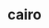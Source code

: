 ---
title: "cairo"
layout: cache
categories: [package, develop]
meta: {"compilers": ["gcc@=11.1.0", "gcc@=11.4.0"], "num_specs": 33, "num_specs_by_stack": {"data-vis-sdk": 11, "e4s": 11, "hep": 11, "root": 33}, "oss": ["ubuntu20.04", "ubuntu22.04"], "platforms": ["linux"], "stacks": ["data-vis-sdk", "e4s", "hep", "root"], "targets": ["x86_64_v3"], "versions": ["1.17.4", "1.18.2"]}
spec_details: [{"compiler": "gcc@=11.4.0", "hash": "25yxwxnwhwhauvso5nx4ebplrhrdcz7u", "os": "ubuntu22.04", "platform": "linux", "size": "-", "stacks": ["e4s", "root"], "target": "x86_64_v3", "variants": ["+X", "build_system=meson", "buildtype=release", "default_library=shared", "~dwrite", "+fc", "+ft", "+gobject", "+pdf", "+png", "~quartz", "~spectre", "~strip", "+svg", "~symbol-lookup", "~tee", "+zlib"], "versions": ["1.18.2"]}, {"compiler": "gcc@=11.4.0", "hash": "3x33ppesifzmbuh45hrlziclcmjcvyjb", "os": "ubuntu22.04", "platform": "linux", "size": "-", "stacks": ["e4s", "root"], "target": "x86_64_v3", "variants": ["+X", "build_system=autotools", "+fc", "+ft", "+gobject", "patches=7097196", "+pdf", "+pic", "+png", "+shared", "~svg"], "versions": ["1.17.4"]}, {"compiler": "gcc@=11.4.0", "hash": "4gwd6brv7wblzjib6b5kalh37tqapqpq", "os": "ubuntu22.04", "platform": "linux", "size": "-", "stacks": ["hep", "root"], "target": "x86_64_v3", "variants": ["~X", "build_system=autotools", "~fc", "+ft", "+gobject", "patches=7097196", "+pdf", "+pic", "~png", "+shared", "~svg"], "versions": ["1.17.4"]}, {"compiler": "gcc@=11.4.0", "hash": "4jlib2aatvzyeeeh4lhrhmyiczphka74", "os": "ubuntu22.04", "platform": "linux", "size": "-", "stacks": ["e4s", "root"], "target": "x86_64_v3", "variants": ["+X", "build_system=meson", "buildtype=release", "default_library=shared", "~dwrite", "+fc", "+ft", "+gobject", "+pdf", "+png", "~quartz", "~spectre", "~strip", "+svg", "~symbol-lookup", "~tee", "+zlib"], "versions": ["1.18.2"]}, {"compiler": "gcc@=11.4.0", "hash": "4vk4sabnif3mots3a5ghj22yghp5wkn2", "os": "ubuntu22.04", "platform": "linux", "size": "-", "stacks": ["hep", "root"], "target": "x86_64_v3", "variants": ["~X", "build_system=autotools", "~fc", "+ft", "+gobject", "patches=7097196", "+pdf", "+pic", "~png", "+shared", "~svg"], "versions": ["1.17.4"]}, {"compiler": "gcc@=11.4.0", "hash": "546bolkzmjqnsdmbfctv3aryyzdss4q2", "os": "ubuntu22.04", "platform": "linux", "size": "-", "stacks": ["hep", "root"], "target": "x86_64_v3", "variants": ["~X", "build_system=meson", "buildtype=release", "default_library=shared", "~dwrite", "+fc", "+ft", "+gobject", "+pdf", "+png", "~quartz", "~spectre", "~strip", "+svg", "~symbol-lookup", "~tee", "+zlib"], "versions": ["1.18.2"]}, {"compiler": "gcc@=11.4.0", "hash": "6zyc5oyevgrac5gekzecgrbkkkbxizqm", "os": "ubuntu22.04", "platform": "linux", "size": "-", "stacks": ["e4s", "root"], "target": "x86_64_v3", "variants": ["+X", "build_system=meson", "buildtype=release", "default_library=shared", "~dwrite", "+fc", "+ft", "+gobject", "+pdf", "+png", "~quartz", "~spectre", "~strip", "+svg", "~symbol-lookup", "~tee", "+zlib"], "versions": ["1.18.2"]}, {"compiler": "gcc@=11.4.0", "hash": "7of6f37pfjbso7ppug7s5zbcmwfhsxh7", "os": "ubuntu22.04", "platform": "linux", "size": "-", "stacks": ["hep", "root"], "target": "x86_64_v3", "variants": ["~X", "build_system=autotools", "~fc", "+ft", "+gobject", "patches=7097196", "+pdf", "+pic", "~png", "+shared", "~svg"], "versions": ["1.17.4"]}, {"compiler": "gcc@=11.1.0", "hash": "bt7pkb7mnq6rztctwwgy53eqajoibrge", "os": "ubuntu20.04", "platform": "linux", "size": "-", "stacks": ["data-vis-sdk", "root"], "target": "x86_64_v3", "variants": ["~X", "build_system=meson", "buildtype=release", "default_library=shared", "~dwrite", "+fc", "+ft", "+gobject", "+pdf", "+png", "~quartz", "~spectre", "~strip", "+svg", "~symbol-lookup", "~tee", "+zlib"], "versions": ["1.18.2"]}, {"compiler": "gcc@=11.1.0", "hash": "cpwzqg6rwxrcv636pixx6rjup3n2pnom", "os": "ubuntu20.04", "platform": "linux", "size": "-", "stacks": ["data-vis-sdk", "root"], "target": "x86_64_v3", "variants": ["~X", "build_system=autotools", "~fc", "+ft", "+gobject", "patches=7097196", "+pdf", "+pic", "~png", "+shared", "~svg"], "versions": ["1.17.4"]}, {"compiler": "gcc@=11.4.0", "hash": "f4ly5ciavgpxrinu6namr43ny3scadmj", "os": "ubuntu22.04", "platform": "linux", "size": "-", "stacks": ["hep", "root"], "target": "x86_64_v3", "variants": ["~X", "build_system=autotools", "~fc", "+ft", "+gobject", "patches=7097196", "+pdf", "+pic", "~png", "+shared", "~svg"], "versions": ["1.17.4"]}, {"compiler": "gcc@=11.1.0", "hash": "fyp6yiwv3fsx3qanurrcj33op2oelhqp", "os": "ubuntu20.04", "platform": "linux", "size": "-", "stacks": ["data-vis-sdk", "root"], "target": "x86_64_v3", "variants": ["~X", "build_system=meson", "buildtype=release", "default_library=shared", "~dwrite", "+fc", "+ft", "+gobject", "+pdf", "+png", "~quartz", "~spectre", "~strip", "+svg", "~symbol-lookup", "~tee", "+zlib"], "versions": ["1.18.2"]}, {"compiler": "gcc@=11.4.0", "hash": "fzq22fht2abwnt7kgdmo2gqodjvqjx46", "os": "ubuntu22.04", "platform": "linux", "size": "-", "stacks": ["e4s", "root"], "target": "x86_64_v3", "variants": ["+X", "build_system=autotools", "+fc", "+ft", "+gobject", "patches=7097196", "+pdf", "+pic", "+png", "+shared", "~svg"], "versions": ["1.17.4"]}, {"compiler": "gcc@=11.1.0", "hash": "hl5rklzuaxwlliugryist7qp2mersvfq", "os": "ubuntu20.04", "platform": "linux", "size": "-", "stacks": ["data-vis-sdk", "root"], "target": "x86_64_v3", "variants": ["~X", "build_system=autotools", "~fc", "+ft", "+gobject", "patches=7097196", "+pdf", "+pic", "~png", "+shared", "~svg"], "versions": ["1.17.4"]}, {"compiler": "gcc@=11.4.0", "hash": "hzfvrvt26ort67j36h56ocdnetkcxjnp", "os": "ubuntu22.04", "platform": "linux", "size": "-", "stacks": ["hep", "root"], "target": "x86_64_v3", "variants": ["~X", "build_system=meson", "buildtype=release", "default_library=shared", "~dwrite", "+fc", "+ft", "+gobject", "+pdf", "+png", "~quartz", "~spectre", "~strip", "+svg", "~symbol-lookup", "~tee", "+zlib"], "versions": ["1.18.2"]}, {"compiler": "gcc@=11.4.0", "hash": "iua6yygqu5maszg4f3gcoourraqbs73b", "os": "ubuntu22.04", "platform": "linux", "size": "-", "stacks": ["hep", "root"], "target": "x86_64_v3", "variants": ["~X", "build_system=autotools", "~fc", "+ft", "+gobject", "patches=7097196", "+pdf", "+pic", "~png", "+shared", "~svg"], "versions": ["1.17.4"]}, {"compiler": "gcc@=11.4.0", "hash": "izh64uclq3xzvurhcmjoygkea6l75euy", "os": "ubuntu22.04", "platform": "linux", "size": "-", "stacks": ["hep", "root"], "target": "x86_64_v3", "variants": ["~X", "build_system=meson", "buildtype=release", "default_library=shared", "~dwrite", "+fc", "+ft", "+gobject", "+pdf", "+png", "~quartz", "~spectre", "~strip", "+svg", "~symbol-lookup", "~tee", "+zlib"], "versions": ["1.18.2"]}, {"compiler": "gcc@=11.4.0", "hash": "jjnkyqeqawkzhbdvvtkyplhec2fsarpl", "os": "ubuntu22.04", "platform": "linux", "size": "-", "stacks": ["hep", "root"], "target": "x86_64_v3", "variants": ["~X", "build_system=autotools", "~fc", "+ft", "+gobject", "patches=7097196", "+pdf", "+pic", "~png", "+shared", "~svg"], "versions": ["1.17.4"]}, {"compiler": "gcc@=11.1.0", "hash": "jrk4fc7k6lwzbfexbnsrprlo7u6snvhj", "os": "ubuntu20.04", "platform": "linux", "size": "-", "stacks": ["data-vis-sdk", "root"], "target": "x86_64_v3", "variants": ["~X", "build_system=meson", "buildtype=release", "default_library=shared", "~dwrite", "+fc", "+ft", "+gobject", "+pdf", "+png", "~quartz", "~spectre", "~strip", "+svg", "~symbol-lookup", "~tee", "+zlib"], "versions": ["1.18.2"]}, {"compiler": "gcc@=11.4.0", "hash": "ojiwes6l5o6jg52bdksydpcdbuvj3ffx", "os": "ubuntu22.04", "platform": "linux", "size": "-", "stacks": ["e4s", "root"], "target": "x86_64_v3", "variants": ["+X", "build_system=autotools", "+fc", "+ft", "+gobject", "patches=7097196", "+pdf", "+pic", "+png", "+shared", "~svg"], "versions": ["1.17.4"]}, {"compiler": "gcc@=11.4.0", "hash": "p6r7gp3ploag6lastu3fwffjwrwrbtqd", "os": "ubuntu22.04", "platform": "linux", "size": "-", "stacks": ["e4s", "root"], "target": "x86_64_v3", "variants": ["+X", "build_system=autotools", "+fc", "+ft", "+gobject", "patches=7097196", "+pdf", "+pic", "+png", "+shared", "~svg"], "versions": ["1.17.4"]}, {"compiler": "gcc@=11.1.0", "hash": "r23gmb5x2ib3pr5e4uq5q7def7huxh2p", "os": "ubuntu20.04", "platform": "linux", "size": "-", "stacks": ["data-vis-sdk", "root"], "target": "x86_64_v3", "variants": ["~X", "build_system=autotools", "~fc", "+ft", "+gobject", "patches=7097196", "+pdf", "+pic", "~png", "+shared", "~svg"], "versions": ["1.17.4"]}, {"compiler": "gcc@=11.4.0", "hash": "rh64xrsm7xuugt7fdcnq6567dbiqoq7c", "os": "ubuntu22.04", "platform": "linux", "size": "-", "stacks": ["e4s", "root"], "target": "x86_64_v3", "variants": ["+X", "build_system=autotools", "+fc", "+ft", "+gobject", "patches=7097196", "+pdf", "+pic", "+png", "+shared", "~svg"], "versions": ["1.17.4"]}, {"compiler": "gcc@=11.4.0", "hash": "rrpl3bzeooi7b2zhx36nyzau36tpi4wz", "os": "ubuntu22.04", "platform": "linux", "size": "-", "stacks": ["e4s", "root"], "target": "x86_64_v3", "variants": ["+X", "build_system=meson", "buildtype=release", "default_library=shared", "~dwrite", "+fc", "+ft", "+gobject", "+pdf", "+png", "~quartz", "~spectre", "~strip", "+svg", "~symbol-lookup", "~tee", "+zlib"], "versions": ["1.18.2"]}, {"compiler": "gcc@=11.1.0", "hash": "rto4pqhctn7teleaesjzdf2xea2w5v3t", "os": "ubuntu20.04", "platform": "linux", "size": "-", "stacks": ["data-vis-sdk", "root"], "target": "x86_64_v3", "variants": ["~X", "build_system=autotools", "~fc", "+ft", "+gobject", "patches=7097196", "+pdf", "+pic", "~png", "+shared", "~svg"], "versions": ["1.17.4"]}, {"compiler": "gcc@=11.1.0", "hash": "scygfd24wehwweecsgzdbgr3mludfq7z", "os": "ubuntu20.04", "platform": "linux", "size": "-", "stacks": ["data-vis-sdk", "root"], "target": "x86_64_v3", "variants": ["~X", "build_system=meson", "buildtype=release", "default_library=shared", "~dwrite", "+fc", "+ft", "+gobject", "+pdf", "+png", "~quartz", "~spectre", "~strip", "+svg", "~symbol-lookup", "~tee", "+zlib"], "versions": ["1.18.2"]}, {"compiler": "gcc@=11.4.0", "hash": "tpajlsyc4wgemaspku2h2p4ptbo6sy4c", "os": "ubuntu22.04", "platform": "linux", "size": "-", "stacks": ["e4s", "root"], "target": "x86_64_v3", "variants": ["+X", "build_system=autotools", "+fc", "+ft", "+gobject", "patches=7097196", "+pdf", "+pic", "+png", "+shared", "~svg"], "versions": ["1.17.4"]}, {"compiler": "gcc@=11.4.0", "hash": "uduxd3bqksqoyb72x7bjvz62i5ljazxw", "os": "ubuntu22.04", "platform": "linux", "size": "-", "stacks": ["e4s", "root"], "target": "x86_64_v3", "variants": ["+X", "build_system=autotools", "+fc", "+ft", "+gobject", "patches=7097196", "+pdf", "+pic", "+png", "+shared", "~svg"], "versions": ["1.17.4"]}, {"compiler": "gcc@=11.4.0", "hash": "w3vcttwt36qnafonxdr5debd6ikmsbeo", "os": "ubuntu22.04", "platform": "linux", "size": "-", "stacks": ["hep", "root"], "target": "x86_64_v3", "variants": ["~X", "build_system=meson", "buildtype=release", "default_library=shared", "~dwrite", "+fc", "+ft", "+gobject", "+pdf", "+png", "~quartz", "~spectre", "~strip", "+svg", "~symbol-lookup", "~tee", "+zlib"], "versions": ["1.18.2"]}, {"compiler": "gcc@=11.1.0", "hash": "wbpwaaeeo33rfzrxwtqpozmxt7gzcku5", "os": "ubuntu20.04", "platform": "linux", "size": "-", "stacks": ["data-vis-sdk", "root"], "target": "x86_64_v3", "variants": ["~X", "build_system=autotools", "~fc", "+ft", "+gobject", "patches=7097196", "+pdf", "+pic", "~png", "+shared", "~svg"], "versions": ["1.17.4"]}, {"compiler": "gcc@=11.1.0", "hash": "ywsqppzsmyiw62pl5w56y7o76uep3wz5", "os": "ubuntu20.04", "platform": "linux", "size": "-", "stacks": ["data-vis-sdk", "root"], "target": "x86_64_v3", "variants": ["~X", "build_system=autotools", "~fc", "+ft", "+gobject", "patches=7097196", "+pdf", "+pic", "~png", "+shared", "~svg"], "versions": ["1.17.4"]}, {"compiler": "gcc@=11.1.0", "hash": "zjwoqpvm2z4euasjcopy3xxg4qqjl2xs", "os": "ubuntu20.04", "platform": "linux", "size": "-", "stacks": ["data-vis-sdk", "root"], "target": "x86_64_v3", "variants": ["~X", "build_system=autotools", "~fc", "+ft", "+gobject", "patches=7097196", "+pdf", "+pic", "~png", "+shared", "~svg"], "versions": ["1.17.4"]}, {"compiler": "gcc@=11.4.0", "hash": "zyjktsinobdgeyhlvn52xl723gxs4ria", "os": "ubuntu22.04", "platform": "linux", "size": "-", "stacks": ["hep", "root"], "target": "x86_64_v3", "variants": ["~X", "build_system=autotools", "~fc", "+ft", "+gobject", "patches=7097196", "+pdf", "+pic", "~png", "+shared", "~svg"], "versions": ["1.17.4"]}]
---